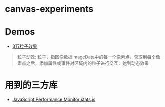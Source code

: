 # canvas-experiments
# Demos
- [3万粒子效果](https://nibilin33.github.io/canvas-experiments/particles.html) 
> 粒子动效: 粒子，指图像数据imageData中的每一个像素点，获取到每个像素点之后，添加属性或事件对区域内的粒子进行交互，达到动态效果           

# 用到的三方库
- [JavaScript Performance Monitor:stats.js](https://github.com/mrdoob/stats.js/)      